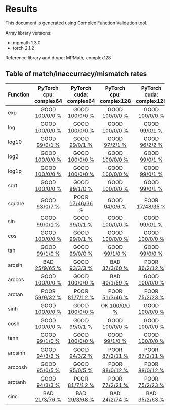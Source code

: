 
# Results

This document is generated using [Complex Function Validation](https://github.com/pearu/complex_function_validation) tool.

Array library versions:
- mpmath 1.3.0
- torch 2.1.2

Reference library and dtype: MPMath, complex128

## Table of match/inaccurracy/mismatch rates

 | Function | PyTorch cpu: complex64 | PyTorch cuda: complex64 | PyTorch cpu: complex128 | PyTorch cuda: complex128 | 
 | :---- | :----: | :----: | :----: | :----: | 
 | exp | GOOD [100/0/0 %](data/exp_MPMath_complex128_cpu_versus_PyTorch_complex64_cpu.txt) | GOOD [100/0/0 %](data/exp_MPMath_complex128_cpu_versus_PyTorch_complex64_cuda.txt) | GOOD [100/0/0 %](data/exp_MPMath_complex128_cpu_versus_PyTorch_complex128_cpu.txt) | GOOD [100/0/0 %](data/exp_MPMath_complex128_cpu_versus_PyTorch_complex128_cuda.txt) | 
 | log | GOOD [100/0/0 %](data/log_MPMath_complex128_cpu_versus_PyTorch_complex64_cpu.txt) | GOOD [100/0/0 %](data/log_MPMath_complex128_cpu_versus_PyTorch_complex64_cuda.txt) | GOOD [100/0/0 %](data/log_MPMath_complex128_cpu_versus_PyTorch_complex128_cpu.txt) | GOOD [99/0/1 %](data/log_MPMath_complex128_cpu_versus_PyTorch_complex128_cuda.txt) | 
 | log10 | GOOD [99/0/1 %](data/log10_MPMath_complex128_cpu_versus_PyTorch_complex64_cpu.txt) | GOOD [99/0/1 %](data/log10_MPMath_complex128_cpu_versus_PyTorch_complex64_cuda.txt) | GOOD [97/2/1 %](data/log10_MPMath_complex128_cpu_versus_PyTorch_complex128_cpu.txt) | GOOD [96/2/2 %](data/log10_MPMath_complex128_cpu_versus_PyTorch_complex128_cuda.txt) | 
 | log2 | GOOD [100/0/0 %](data/log2_MPMath_complex128_cpu_versus_PyTorch_complex64_cpu.txt) | GOOD [100/0/0 %](data/log2_MPMath_complex128_cpu_versus_PyTorch_complex64_cuda.txt) | GOOD [100/0/0 %](data/log2_MPMath_complex128_cpu_versus_PyTorch_complex128_cpu.txt) | GOOD [99/0/1 %](data/log2_MPMath_complex128_cpu_versus_PyTorch_complex128_cuda.txt) | 
 | log1p | GOOD [100/0/0 %](data/log1p_MPMath_complex128_cpu_versus_PyTorch_complex64_cpu.txt) | GOOD [100/0/0 %](data/log1p_MPMath_complex128_cpu_versus_PyTorch_complex64_cuda.txt) | GOOD [100/0/0 %](data/log1p_MPMath_complex128_cpu_versus_PyTorch_complex128_cpu.txt) | GOOD [99/0/1 %](data/log1p_MPMath_complex128_cpu_versus_PyTorch_complex128_cuda.txt) | 
 | sqrt | GOOD [100/0/0 %](data/sqrt_MPMath_complex128_cpu_versus_PyTorch_complex64_cpu.txt) | GOOD [99/1/0 %](data/sqrt_MPMath_complex128_cpu_versus_PyTorch_complex64_cuda.txt) | GOOD [100/0/0 %](data/sqrt_MPMath_complex128_cpu_versus_PyTorch_complex128_cpu.txt) | GOOD [99/0/1 %](data/sqrt_MPMath_complex128_cpu_versus_PyTorch_complex128_cuda.txt) | 
 | square | GOOD [93/0/7 %](data/square_MPMath_complex128_cpu_versus_PyTorch_complex64_cpu.txt) | POOR [17/46/36 %](data/square_MPMath_complex128_cpu_versus_PyTorch_complex64_cuda.txt) | GOOD [94/0/6 %](data/square_MPMath_complex128_cpu_versus_PyTorch_complex128_cpu.txt) | POOR [17/48/35 %](data/square_MPMath_complex128_cpu_versus_PyTorch_complex128_cuda.txt) | 
 | sin | GOOD [99/0/1 %](data/sin_MPMath_complex128_cpu_versus_PyTorch_complex64_cpu.txt) | GOOD [99/0/1 %](data/sin_MPMath_complex128_cpu_versus_PyTorch_complex64_cuda.txt) | GOOD [100/0/0 %](data/sin_MPMath_complex128_cpu_versus_PyTorch_complex128_cpu.txt) | GOOD [99/0/1 %](data/sin_MPMath_complex128_cpu_versus_PyTorch_complex128_cuda.txt) | 
 | cos | GOOD [100/0/0 %](data/cos_MPMath_complex128_cpu_versus_PyTorch_complex64_cpu.txt) | GOOD [99/0/1 %](data/cos_MPMath_complex128_cpu_versus_PyTorch_complex64_cuda.txt) | GOOD [100/0/0 %](data/cos_MPMath_complex128_cpu_versus_PyTorch_complex128_cpu.txt) | GOOD [100/0/0 %](data/cos_MPMath_complex128_cpu_versus_PyTorch_complex128_cuda.txt) | 
 | tan | GOOD [99/1/0 %](data/tan_MPMath_complex128_cpu_versus_PyTorch_complex64_cpu.txt) | GOOD [99/0/0 %](data/tan_MPMath_complex128_cpu_versus_PyTorch_complex64_cuda.txt) | GOOD [99/1/0 %](data/tan_MPMath_complex128_cpu_versus_PyTorch_complex128_cpu.txt) | GOOD [99/0/0 %](data/tan_MPMath_complex128_cpu_versus_PyTorch_complex128_cuda.txt) | 
 | arcsin | BAD [25/9/65 %](data/arcsin_MPMath_complex128_cpu_versus_PyTorch_complex64_cpu.txt) | GOOD [93/3/3 %](data/arcsin_MPMath_complex128_cpu_versus_PyTorch_complex64_cuda.txt) | BAD [37/3/60 %](data/arcsin_MPMath_complex128_cpu_versus_PyTorch_complex128_cpu.txt) | POOR [86/2/12 %](data/arcsin_MPMath_complex128_cpu_versus_PyTorch_complex128_cuda.txt) | 
 | arccos | GOOD [100/0/0 %](data/arccos_MPMath_complex128_cpu_versus_PyTorch_complex64_cpu.txt) | GOOD [100/0/0 %](data/arccos_MPMath_complex128_cpu_versus_PyTorch_complex64_cuda.txt) | BAD [40/1/59 %](data/arccos_MPMath_complex128_cpu_versus_PyTorch_complex128_cpu.txt) | GOOD [100/0/0 %](data/arccos_MPMath_complex128_cpu_versus_PyTorch_complex128_cuda.txt) | 
 | arctan | POOR [59/9/32 %](data/arctan_MPMath_complex128_cpu_versus_PyTorch_complex64_cpu.txt) | POOR [81/7/12 %](data/arctan_MPMath_complex128_cpu_versus_PyTorch_complex64_cuda.txt) | POOR [51/3/46 %](data/arctan_MPMath_complex128_cpu_versus_PyTorch_complex128_cpu.txt) | POOR [75/2/23 %](data/arctan_MPMath_complex128_cpu_versus_PyTorch_complex128_cuda.txt) | 
 | sinh | GOOD [100/0/0 %](data/sinh_MPMath_complex128_cpu_versus_PyTorch_complex64_cpu.txt) | GOOD [100/0/0 %](data/sinh_MPMath_complex128_cpu_versus_PyTorch_complex64_cuda.txt) | OK [100/0/0 %](data/sinh_MPMath_complex128_cpu_versus_PyTorch_complex128_cpu.txt) | GOOD [100/0/0 %](data/sinh_MPMath_complex128_cpu_versus_PyTorch_complex128_cuda.txt) | 
 | cosh | GOOD [100/0/0 %](data/cosh_MPMath_complex128_cpu_versus_PyTorch_complex64_cpu.txt) | GOOD [99/0/1 %](data/cosh_MPMath_complex128_cpu_versus_PyTorch_complex64_cuda.txt) | GOOD [100/0/0 %](data/cosh_MPMath_complex128_cpu_versus_PyTorch_complex128_cpu.txt) | GOOD [100/0/0 %](data/cosh_MPMath_complex128_cpu_versus_PyTorch_complex128_cuda.txt) | 
 | tanh | GOOD [99/1/0 %](data/tanh_MPMath_complex128_cpu_versus_PyTorch_complex64_cpu.txt) | GOOD [100/0/0 %](data/tanh_MPMath_complex128_cpu_versus_PyTorch_complex64_cuda.txt) | GOOD [99/1/0 %](data/tanh_MPMath_complex128_cpu_versus_PyTorch_complex128_cpu.txt) | GOOD [100/0/0 %](data/tanh_MPMath_complex128_cpu_versus_PyTorch_complex128_cuda.txt) | 
 | arcsinh | GOOD [94/3/2 %](data/arcsinh_MPMath_complex128_cpu_versus_PyTorch_complex64_cpu.txt) | GOOD [94/3/2 %](data/arcsinh_MPMath_complex128_cpu_versus_PyTorch_complex64_cuda.txt) | POOR [87/2/11 %](data/arcsinh_MPMath_complex128_cpu_versus_PyTorch_complex128_cpu.txt) | POOR [87/2/11 %](data/arcsinh_MPMath_complex128_cpu_versus_PyTorch_complex128_cuda.txt) | 
 | arccosh | GOOD [95/0/5 %](data/arccosh_MPMath_complex128_cpu_versus_PyTorch_complex64_cpu.txt) | GOOD [95/0/5 %](data/arccosh_MPMath_complex128_cpu_versus_PyTorch_complex64_cuda.txt) | POOR [88/0/12 %](data/arccosh_MPMath_complex128_cpu_versus_PyTorch_complex128_cpu.txt) | POOR [88/0/12 %](data/arccosh_MPMath_complex128_cpu_versus_PyTorch_complex128_cuda.txt) | 
 | arctanh | GOOD [94/3/3 %](data/arctanh_MPMath_complex128_cpu_versus_PyTorch_complex64_cpu.txt) | POOR [81/7/12 %](data/arctanh_MPMath_complex128_cpu_versus_PyTorch_complex64_cuda.txt) | POOR [77/2/21 %](data/arctanh_MPMath_complex128_cpu_versus_PyTorch_complex128_cpu.txt) | POOR [75/2/23 %](data/arctanh_MPMath_complex128_cpu_versus_PyTorch_complex128_cuda.txt) | 
 | sinc | BAD [21/3/76 %](data/sinc_MPMath_complex128_cpu_versus_PyTorch_complex64_cpu.txt) | BAD [29/3/68 %](data/sinc_MPMath_complex128_cpu_versus_PyTorch_complex64_cuda.txt) | BAD [24/2/74 %](data/sinc_MPMath_complex128_cpu_versus_PyTorch_complex128_cpu.txt) | BAD [35/2/63 %](data/sinc_MPMath_complex128_cpu_versus_PyTorch_complex128_cuda.txt) | 
